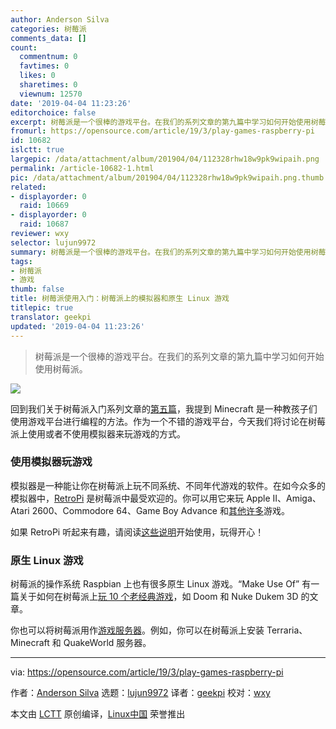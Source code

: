 ```yaml
---
author: Anderson Silva
categories: 树莓派
comments_data: []
count:
  commentnum: 0
  favtimes: 0
  likes: 0
  sharetimes: 0
  viewnum: 12570
date: '2019-04-04 11:23:26'
editorchoice: false
excerpt: 树莓派是一个很棒的游戏平台。在我们的系列文章的第九篇中学习如何开始使用树莓派。
fromurl: https://opensource.com/article/19/3/play-games-raspberry-pi
id: 10682
islctt: true
largepic: /data/attachment/album/201904/04/112328rhw18w9pk9wipaih.png
permalink: /article-10682-1.html
pic: /data/attachment/album/201904/04/112328rhw18w9pk9wipaih.png.thumb.jpg
related:
- displayorder: 0
  raid: 10669
- displayorder: 0
  raid: 10687
reviewer: wxy
selector: lujun9972
summary: 树莓派是一个很棒的游戏平台。在我们的系列文章的第九篇中学习如何开始使用树莓派。
tags:
- 树莓派
- 游戏
thumb: false
title: 树莓派使用入门：树莓派上的模拟器和原生 Linux 游戏
titlepic: true
translator: geekpi
updated: '2019-04-04 11:23:26'
---
```



> 
> 树莓派是一个很棒的游戏平台。在我们的系列文章的第九篇中学习如何开始使用树莓派。
> 
> 
> 


![](/data/attachment/album/201904/04/112328rhw18w9pk9wipaih.png)


回到我们关于树莓派入门系列文章的[第五篇](/article-10653-1.html)，我提到 Minecraft 是一种教孩子们使用游戏平台进行编程的方法。作为一个不错的游戏平台，今天我们将讨论在树莓派上使用或者不使用模拟器来玩游戏的方式。


### 使用模拟器玩游戏


模拟器是一种能让你在树莓派上玩不同系统、不同年代游戏的软件。在如今众多的模拟器中，[RetroPi](https://retropie.org.uk/) 是树莓派中最受欢迎的。你可以用它来玩 Apple II、Amiga、Atari 2600、Commodore 64、Game Boy Advance 和[其他许多](https://retropie.org.uk/about/systems)游戏。


如果 RetroPi 听起来有趣，请阅读[这些说明](https://opensource.com/article/19/1/retropie)开始使用，玩得开心！


### 原生 Linux 游戏


树莓派的操作系统 Raspbian 上也有很多原生 Linux 游戏。“Make Use Of” 有一篇关于如何在树莓派上[玩 10 个老经典游戏](https://www.makeuseof.com/tag/classic-games-raspberry-pi-without-emulators/)，如 Doom 和 Nuke Dukem 3D 的文章。


你也可以将树莓派用作[游戏服务器](https://www.makeuseof.com/tag/raspberry-pi-game-servers/)。例如，你可以在树莓派上安装 Terraria、Minecraft 和 QuakeWorld 服务器。




---


via: <https://opensource.com/article/19/3/play-games-raspberry-pi>


作者：[Anderson Silva](https://opensource.com/users/ansilva) 选题：[lujun9972](https://github.com/lujun9972) 译者：[geekpi](https://github.com/geekpi) 校对：[wxy](https://github.com/wxy)


本文由 [LCTT](https://github.com/LCTT/TranslateProject) 原创编译，[Linux中国](https://linux.cn/) 荣誉推出